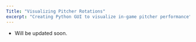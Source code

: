 ```yaml
---
Title: "Visualizing Pitcher Rotations"
excerpt: "Creating Python GUI to visualize in-game pitcher performance"
---
```

- Will be updated soon.